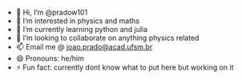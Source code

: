 - 👋 Hi, I’m @pradow101
- 👀 I’m interested in physics and maths
- 🌱 I’m currently learning python and julia
- 💞️ I’m looking to collaborate on anything physics related
- 📫 Email me @ joao.prado@acad.ufsm.br
- 😄 Pronouns: he/him
- ⚡ Fun fact: currently dont know what to put here but working on it

<!---
pradow101/pradow101 is a ✨ special ✨ repository because its `README.md` (this file) appears on your GitHub profile.
You can click the Preview link to take a look at your changes.
--->
